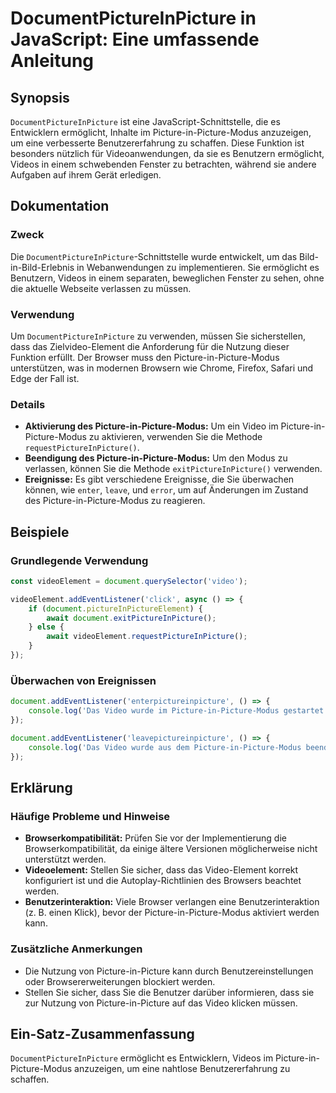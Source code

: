 <!--
Meta Description: # DocumentPictureInPicture in JavaScript: Eine umfassende Anleitung ## Synopsis `DocumentPictureInPicture` ist eine JavaScript-Schnittstelle, die es E...
Meta Keywords: picture, die, sie, modus, das
-->

# DocumentPictureInPicture in JavaScript: Eine umfassende Anleitung

## Synopsis
`DocumentPictureInPicture` ist eine JavaScript-Schnittstelle, die es Entwicklern ermöglicht, Inhalte im Picture-in-Picture-Modus anzuzeigen, um eine verbesserte Benutzererfahrung zu schaffen. Diese Funktion ist besonders nützlich für Videoanwendungen, da sie es Benutzern ermöglicht, Videos in einem schwebenden Fenster zu betrachten, während sie andere Aufgaben auf ihrem Gerät erledigen.

## Dokumentation
### Zweck
Die `DocumentPictureInPicture`-Schnittstelle wurde entwickelt, um das Bild-in-Bild-Erlebnis in Webanwendungen zu implementieren. Sie ermöglicht es Benutzern, Videos in einem separaten, beweglichen Fenster zu sehen, ohne die aktuelle Webseite verlassen zu müssen.

### Verwendung
Um `DocumentPictureInPicture` zu verwenden, müssen Sie sicherstellen, dass das Zielvideo-Element die Anforderung für die Nutzung dieser Funktion erfüllt. Der Browser muss den Picture-in-Picture-Modus unterstützen, was in modernen Browsern wie Chrome, Firefox, Safari und Edge der Fall ist.

### Details
- **Aktivierung des Picture-in-Picture-Modus:** Um ein Video im Picture-in-Picture-Modus zu aktivieren, verwenden Sie die Methode `requestPictureInPicture()`.
- **Beendigung des Picture-in-Picture-Modus:** Um den Modus zu verlassen, können Sie die Methode `exitPictureInPicture()` verwenden.
- **Ereignisse:** Es gibt verschiedene Ereignisse, die Sie überwachen können, wie `enter`, `leave`, und `error`, um auf Änderungen im Zustand des Picture-in-Picture-Modus zu reagieren.

## Beispiele
### Grundlegende Verwendung
```javascript
const videoElement = document.querySelector('video');

videoElement.addEventListener('click', async () => {
    if (document.pictureInPictureElement) {
        await document.exitPictureInPicture();
    } else {
        await videoElement.requestPictureInPicture();
    }
});
```

### Überwachen von Ereignissen
```javascript
document.addEventListener('enterpictureinpicture', () => {
    console.log('Das Video wurde im Picture-in-Picture-Modus gestartet.');
});

document.addEventListener('leavepictureinpicture', () => {
    console.log('Das Video wurde aus dem Picture-in-Picture-Modus beendet.');
});
```

## Erklärung
### Häufige Probleme und Hinweise
- **Browserkompatibilität:** Prüfen Sie vor der Implementierung die Browserkompatibilität, da einige ältere Versionen möglicherweise nicht unterstützt werden.
- **Videoelement:** Stellen Sie sicher, dass das Video-Element korrekt konfiguriert ist und die Autoplay-Richtlinien des Browsers beachtet werden.
- **Benutzerinteraktion:** Viele Browser verlangen eine Benutzerinteraktion (z. B. einen Klick), bevor der Picture-in-Picture-Modus aktiviert werden kann.

### Zusätzliche Anmerkungen
- Die Nutzung von Picture-in-Picture kann durch Benutzereinstellungen oder Browsererweiterungen blockiert werden.
- Stellen Sie sicher, dass Sie die Benutzer darüber informieren, dass sie zur Nutzung von Picture-in-Picture auf das Video klicken müssen.

## Ein-Satz-Zusammenfassung
`DocumentPictureInPicture` ermöglicht es Entwicklern, Videos im Picture-in-Picture-Modus anzuzeigen, um eine nahtlose Benutzererfahrung zu schaffen.